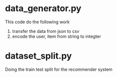 # data_generator.py

This code do the following work

1. transfer the data from json to csv
2. encode the user, item from string to integter

# dataset_split.py

Doing the train test split for the recommender system